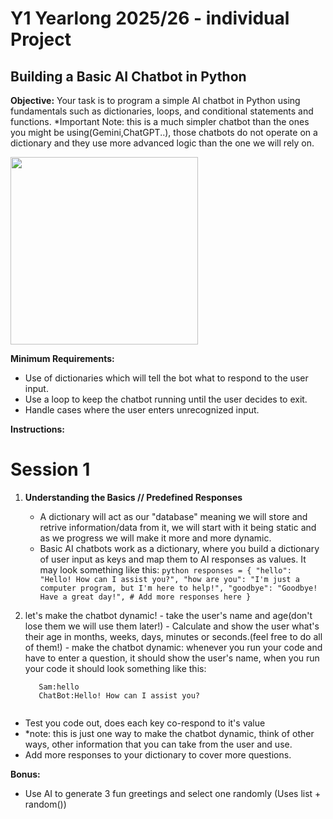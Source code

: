 # Y1 Yearlong 2025/26 - individual Project
## Building a Basic AI Chatbot in Python

**Objective:** Your task is to program a simple AI chatbot in Python using fundamentals such as dictionaries, loops, and conditional statements and functions.
*Important Note: this is a much simpler chatbot than the ones you might be using(Gemini,ChatGPT..), those chatbots do not operate on a dictionary and they use more advanced logic than the one we will rely on.


<img src="https://media.giphy.com/media/S60CrN9iMxFlyp7uM8/giphy.gif" width="300px">

**Minimum Requirements:**
- Use of dictionaries which will tell the bot what to respond to the user input.
- Use a loop to keep the chatbot running until the user decides to exit.
- Handle cases where the user enters unrecognized input.

**Instructions:**
# Session 1

1. **Understanding the Basics // Predefined Responses**
   - A dictionary will act as our "database" meaning we will store and retrive information/data from it, we will start with it being static and as we progress we will make it more and more dynamic.
   - Basic AI chatbots work as a dictionary, where you build a dictionary of user input as keys and map them to AI responses as values. It may look something like this:
     ``python
     responses = {
         "hello": "Hello! How can I assist you?",
         "how are you": "I'm just a computer program, but I'm here to help!",
         "goodbye": "Goodbye! Have a great day!",
         # Add more responses here
     }
     ``
     
  2. let's make the chatbot dynamic!
    - take the user's name and age(don't lose them we will use them later!)
    - Calculate and show the user what's their age in months, weeks, days, minutes or seconds.(feel free to do all of them!)
    - make the chatbot dynamic: whenever you run your code and have to enter a question, it should show the user's name, when you run your code it should look something like this:
        ```terminal
           Sam:hello
           ChatBot:Hello! How can I assist you?
         
  -  Test you code out, does each key co-respond to it's value
  -  *note: this is just one way to make the chatbot dynamic, think of other ways, other information that you can take from the user and use.
  -  Add more responses to your dictionary to cover more questions.

**Bonus:**
- Use AI to generate 3 fun greetings and select one randomly (Uses list + random())
